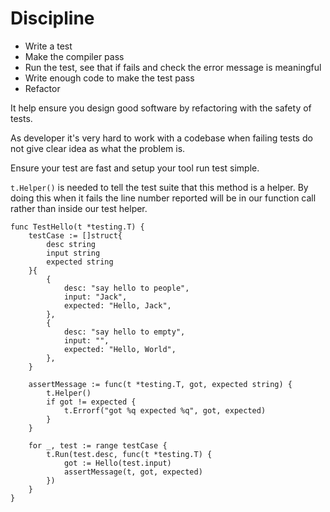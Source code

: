 # Discipline

* Write a test
* Make the compiler pass
* Run the test, see that if fails and check the error message is meaningful
* Write enough code to make the test pass
* Refactor

It help ensure you design good software by refactoring with the safety of tests.

As developer it's very hard to work with a codebase when failing tests do not give clear idea as what the problem is.

Ensure your test are fast and setup your tool run test simple.

`t.Helper()` is needed to tell the test suite that this method is a helper. By doing this when it fails the line number reported will be in our function call rather than inside our test helper. 

```
func TestHello(t *testing.T) {
    testCase := []struct{
        desc string
        input string
        expected string
    }{
        {
            desc: "say hello to people",
            input: "Jack",
            expected: "Hello, Jack",
        },
        {
            desc: "say hello to empty",
            input: "",
            expected: "Hello, World",
        },
    }

    assertMessage := func(t *testing.T, got, expected string) {
        t.Helper()
        if got != expected {
            t.Errorf("got %q expected %q", got, expected)
        }
    }

    for _, test := range testCase {
        t.Run(test.desc, func(t *testing.T) {
            got := Hello(test.input)
            assertMessage(t, got, expected)
        })
    }
}
```